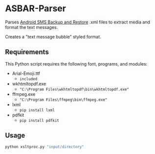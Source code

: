 # ASBAR-Parser
Parses [Android SMS Backup and Restore](https://play.google.com/store/apps/details?id=com.riteshsahu.SMSBackupRestore) .xml files to extract media and format the text messages.

Creates a "text message bubble" styled format.

## Requirements

This Python script requires the following font, programs, and modules:
 - Arial-Emoji.ttf
    - `included`
 - wkhtmltopdf.exe
    - `"C:\Program Files\wkhtmltopdf\bin\wkhtmltopdf.exe"`
 - ffmpeg.exe
    - `"C:\Program Files\ffmpeg\bin\ffmpeg.exe"`
 - lxml
    - `pip install lxml`
 - pdfkit
    - `pip install pdfkit`

## Usage
```bash
python xsltproc.py "input/directory"
```
